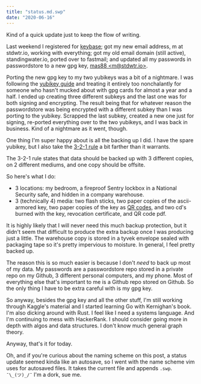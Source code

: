 ```yaml
---
title: "status.md.swp"
date: "2020-06-16"
---
```

Kind of a quick update just to keep the flow of writing.

Last weekend I registered for [keybase][0]; got my new email address, m at
stdwtr.io, working with everything; got my old email domain (still active),
standingwater.io, ported over to fastmail; and updated all my passwords in
passwordstore to a new gpg key, [mas88 \<m@stdwtr.io\>][1].

Porting the new gpg key to my two yubikeys was a bit of a nightmare. I was
following the [yubikey guide][2] and treating it entirely too nonchalantly for
someone who hasn't mucked about with gpg cards for almost a year and a half. I
ended up creating three different subkeys and the last one was for both signing
and encrypting. The result being that for whatever reason the passwordstore was
being encrypted with a different subkey than I was porting to the yubikey.
Scrapped the last subkey, created a new one just for signing, re-ported
everything over to the two yubikeys, and I was back in business. Kind of a
nightmare as it went, though.

One thing I'm super happy about is all the backing up I did. I have the spare
yubikey, but I also take the [3-2-1 rule][3] a bit farther than it warrants.

The 3-2-1 rule states that data should be backed up with 3 different copies, on
2 different mediums, and one copy should be offsite.

So here's what I do:

- 3 locations: my bedroom, a fireproof Sentry lockbox in a National Security
  safe, and hidden in a company warehouse.
- 3 (technically 4) media: two flash sticks, two paper copies of the
  ascii-armored key, two paper copies of the key as [QR codes][4], and two cd's
  burned with the key, revocation certificate, and QR code pdf.

It is highly likely that I will never need this much backup protection, but it
didn't seem that difficult to produce the extra backup once I was producing just
a little. The warehouse copy is stored in a tyvek envelope sealed with packaging
tape so it's pretty impervious to moisture. In general, I feel pretty backed up.

The reason this is so much easier is because I don't *need* to back up most of
my data. My passwords are a passwordstore repo stored in a private repo on my
Github, 3 different personal computers, and my phone. Most of everything else
that's important to me is a Github repo stored on Github. So the only thing I
have to be extra careful with is my gpg key.

So anyway, besides the gpg key and all the other stuff, I'm still working
through Kaggle's material and I started learning Go with Kernighan's book. I'm
also dicking around with Rust. I feel like I need a systems language. And I'm
continuing to mess with HackerRank. I should consider going more in depth with
algos and data structures. I don't know much general graph theory.

Anyway, that's it for today.

Oh, and if you're curious about the naming scheme on this post, a status update
seemed kinda like an autosave, so I went with the name scheme vim uses for
autosaved files. It takes the current file and appends `.swp`. `¯\_(ツ)_/¯` I'm a
dork, sue me.

[0]: https://keybase.io/m88
[1]: http://keys.gnupg.net/pks/lookup?op=vindex&fingerprint=on&search=0xF6B84F:w
[2]: https://support.yubico.com/support/solutions/articles/15000006420-using-your-yubikey-with-openpgp
[3]: https://en.wikipedia.org/wiki/Backup#Storage
[4]: https://gist.github.com/malan88/8db0ee9fc2ed7f79e1e3439f30b0f248
